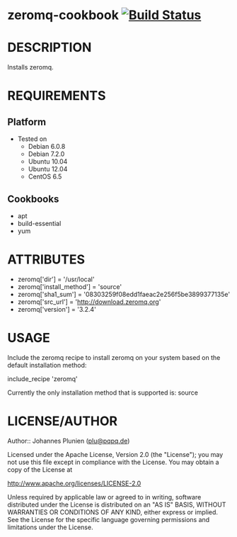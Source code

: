 # <a name="title"></a> zeromq-cookbook [![Build Status](https://api.travis-ci.org/plu/zeromq-cookbook.png)](https://travis-ci.org/plu/zeromq-cookbook)
# DESCRIPTION

Installs zeromq.

# REQUIREMENTS

## Platform

* Tested on
  * Debian 6.0.8
  * Debian 7.2.0
  * Ubuntu 10.04
  * Ubuntu 12.04
  * CentOS 6.5

## Cookbooks

* apt
* build-essential
* yum

# ATTRIBUTES

* zeromq['dir'] = '/usr/local'
* zeromq['install_method'] = 'source'
* zeromq['sha1_sum'] = '08303259f08edd1faeac2e256f5be3899377135e'
* zeromq['src_url'] = 'http://download.zeromq.org'
* zeromq['version'] = '3.2.4'

# USAGE

Include the zeromq recipe to install zeromq on your system based on the default installation method:

include_recipe 'zeromq'

Currently the only installation method that is supported is: source

# LICENSE/AUTHOR

Author:: Johannes Plunien (plu@pqpq.de)

Licensed under the Apache License, Version 2.0 (the "License");
you may not use this file except in compliance with the License.
You may obtain a copy of the License at

http://www.apache.org/licenses/LICENSE-2.0

Unless required by applicable law or agreed to in writing, software
distributed under the License is distributed on an "AS IS" BASIS,
WITHOUT WARRANTIES OR CONDITIONS OF ANY KIND, either express or implied.
See the License for the specific language governing permissions and
limitations under the License.

